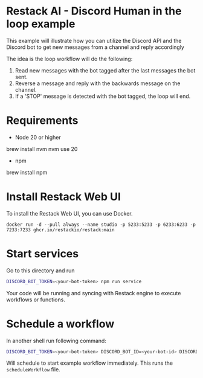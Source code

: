 # Restack AI - Discord Human in the loop example

This example will illustrate how you can utilize the Discord API and the Discord bot to get new messages from a channel and reply accordingly

The idea is the loop workflow will do the following:

1. Read new messages with the bot tagged after the last messages the bot sent.
2. Reverse a message and reply with the backwards message on the channel.
3. If a 'STOP' message is detected with the bot tagged, the loop will end.

# Requirements

- Node 20 or higher

brew install nvm
nvm use 20

- npm

brew install npm

# Install Restack Web UI

To install the Restack Web UI, you can use Docker.

```
docker run -d --pull always --name studio -p 5233:5233 -p 6233:6233 -p 7233:7233 ghcr.io/restackio/restack:main
```

# Start services

Go to this directory and run

```bash
DISCORD_BOT_TOKEN=<your-bot-token> npm run service
```

Your code will be running and syncing with Restack engine to execute workflows or functions.

# Schedule a workflow

In another shell run following command:

```bash
DISCORD_BOT_TOKEN=<your-bot-token> DISCORD_BOT_ID=<your-bot-id> DISCORD_CHANNEL_ID=<your-channel-id> npm run schedule
```

Will schedule to start example workflow immediately. This runs the `scheduleWorkflow` file.
